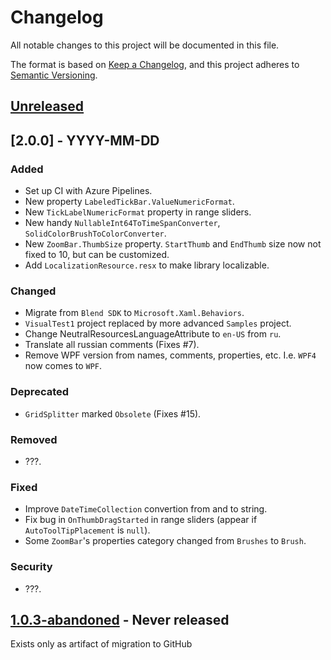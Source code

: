 # Changelog
All notable changes to this project will be documented in this file.

The format is based on [Keep a Changelog](https://keepachangelog.com/en/1.0.0/),
and this project adheres to [Semantic Versioning](https://semver.org/spec/v2.0.0.html).

## [Unreleased]

## [2.0.0] - YYYY-MM-DD

### Added
- Set up CI with Azure Pipelines.
- New property `LabeledTickBar.ValueNumericFormat`.
- New `TickLabelNumericFormat` property in range sliders.
- New handy `NullableInt64ToTimeSpanConverter`, `SolidColorBrushToColorConverter`.
- New `ZoomBar.ThumbSize` property. `StartThumb` and `EndThumb` size now not fixed to 10, but can be customized.
- Add `LocalizationResource.resx` to make library localizable.

### Changed
- Migrate from `Blend SDK` to `Microsoft.Xaml.Behaviors`.
- `VisualTest1` project replaced by more advanced `Samples` project.
- Change NeutralResourcesLanguageAttribute to `en-US` from `ru`.
- Translate all russian comments (Fixes #7).
- Remove WPF version from names, comments, properties, etc. I.e. `WPF4` now comes to `WPF`.

### Deprecated
- `GridSplitter` marked `Obsolete` (Fixes #15).

### Removed
- ???.

### Fixed
- Improve `DateTimeCollection` convertion from and to string.
- Fix bug in `OnThumbDragStarted` in range sliders (appear if `AutoToolTipPlacement` is `null`).
- Some `ZoomBar`'s properties category changed from `Brushes` to `Brush`.

### Security
- ???.


## [1.0.3-abandoned] - Never released
Exists only as artifact of migration to GitHub


[Unreleased]: https://github.com/SaneDevelopment/WPF-Controls/compare/v1.0.3-abandoned...HEAD
[1.0.3-abandoned]: https://github.com/SaneDevelopment/WPF-Controls/releases/tag/v1.0.3-abandoned
